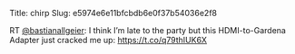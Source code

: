 Title: chirp
Slug: e5974e6e11bfcbdb6e0f37b54036e2f8

RT <a href="http://twitter.com/bastianallgeier">@bastianallgeier</a>: I think I’m late to the party but this HDMI-to-Gardena Adapter just cracked me up: <a href="https://t.co/q79thIUK6X">https://t.co/q79thIUK6X</a>
